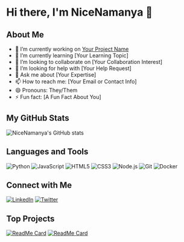 # Hi there, I'm NiceNamanya 👋

## About Me

- 🔭 I’m currently working on [Your Project Name](https://github.com/YourProject)
- 🌱 I’m currently learning [Your Learning Topic]
- 👯 I’m looking to collaborate on [Your Collaboration Interest]
- 🤔 I’m looking for help with [Your Help Request]
- 💬 Ask me about [Your Expertise]
- 📫 How to reach me: [Your Email or Contact Info]
- 😄 Pronouns: They/Them
- ⚡ Fun fact: [A Fun Fact About You]

## My GitHub Stats

![NiceNamanya's GitHub stats](https://github-readme-stats.vercel.app/api?username=NiceNamanya&show_icons=true&theme=radical)

## Languages and Tools

![Python](https://img.shields.io/badge/-Python-000?&logo=Python)
![JavaScript](https://img.shields.io/badge/-JavaScript-000?&logo=JavaScript)
![HTML5](https://img.shields.io/badge/-HTML5-000?&logo=HTML5)
![CSS3](https://img.shields.io/badge/-CSS3-000?&logo=CSS3)
![Node.js](https://img.shields.io/badge/-Node.js-000?&logo=node.js)
![Git](https://img.shields.io/badge/-Git-000?&logo=git)
![Docker](https://img.shields.io/badge/-Docker-000?&logo=docker)

## Connect with Me

[![LinkedIn](https://img.shields.io/badge/-LinkedIn-000?&logo=Linkedin)](https://www.linkedin.com/in/YourLinkedIn)
[![Twitter](https://img.shields.io/badge/-Twitter-000?&logo=Twitter)](https://twitter.com/YourTwitter)

## Top Projects

[![ReadMe Card](https://github-readme-stats.vercel.app/api/pin/?username=NiceNamanya&repo=YourRepoName)](https://github.com/NiceNamanya/YourRepoName)
[![ReadMe Card](https://github-readme-stats.vercel.app/api/pin/?username=NiceNamanya&repo=YourRepoName)](https://github.com/NiceNamanya/YourRepoName)

<!--
**NiceNamanya/NiceNamanya** is a ✨ _special_ ✨ repository because its `README.md` (this file) appears on your GitHub profile.
-->
